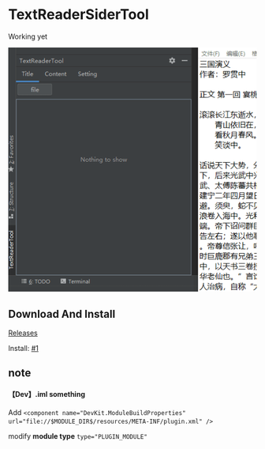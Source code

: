 # TextReaderSiderTool

Working yet

![](https://github.com/MUedsa/TextReaderSiderTool/blob/master/temp.gif?raw=true)

## Download And Install

[Releases](https://github.com/MUedsa/TextReaderSiderTool/releases)

Install: [#1](https://github.com/MUedsa/TextReaderSiderTool/issues/2)

## note

#### 【Dev】.iml something

Add `<component name="DevKit.ModuleBuildProperties" url="file://$MODULE_DIR$/resources/META-INF/plugin.xml" />`

modify **module type** `type="PLUGIN_MODULE"`